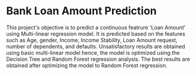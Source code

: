 # Bank Loan Amount Prediction
This project's objective is to predict a continuous featrure 'Loan Amount' using Multi-linear regression model. It is predicted based on the features such as 
Age, gender, Income, Income Stability, Loan Amount request, number of dependents, and defaults. Unsatisfactory results are obtained using basic multi-linear model hence, the model is optimized using the Decision Tree and Random Forest regression analysis. The best results are obtained after optimizing the model to Random Forest regression.
